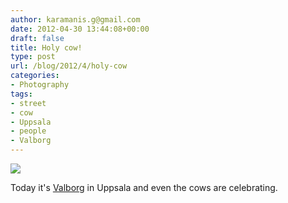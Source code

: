 ```yaml
---
author: karamanis.g@gmail.com
date: 2012-04-30 13:44:08+00:00
draft: false
title: Holy cow!
type: post
url: /blog/2012/4/holy-cow
categories:
- Photography
tags:
- street
- cow
- Uppsala
- people
- Valborg
---
```


![](https://images.squarespace-cdn.com/content/v1/4f3f61bae4b063b909445965/1335793450769-86EW18LHW12FB4UR9HR7/ke17ZwdGBToddI8pDm48kN9zhXpdfoxGhcGwcBh4QdwUqsxRUqqbr1mOJYKfIPR7LoDQ9mXPOjoJoqy81S2I8N_N4V1vUb5AoIIIbLZhVYxCRW4BPu10St3TBAUQYVKcHchNO6vjzmfzXUzeJotAXZDdJ6KfjzfqItDMPrdIOoM4l6fk8HLL_rmrQ02MHURb/20120430-GKAR5849.jpg?format=original)

  



Today it's [Valborg](http://www.valborgiuppsala.se/en) in Uppsala and even the cows are celebrating.
